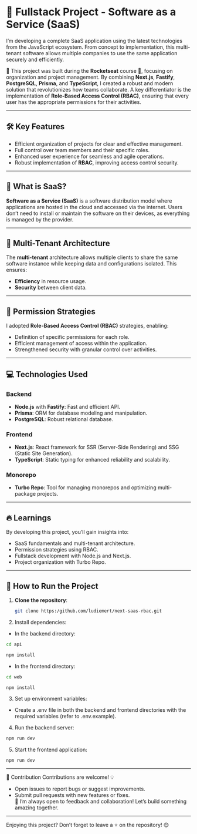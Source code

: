 # 🚀 Fullstack Project - Software as a Service (SaaS)

I’m developing a complete SaaS application using the latest technologies from the JavaScript ecosystem. From concept to implementation, this multi-tenant software allows multiple companies to use the same application securely and efficiently.

🌟 This project was built during the **Rocketseat** course 🚀, focusing on organization and project management. By combining **Next.js**, **Fastify**, **PostgreSQL**, **Prisma**, and **TypeScript**, I created a robust and modern solution that revolutionizes how teams collaborate. A key differentiator is the implementation of **Role-Based Access Control (RBAC)**, ensuring that every user has the appropriate permissions for their activities.

---

## 🛠️ Key Features

- Efficient organization of projects for clear and effective management.
- Full control over team members and their specific roles.
- Enhanced user experience for seamless and agile operations.
- Robust implementation of **RBAC**, improving access control security.

---

## 🧐 What is SaaS?

**Software as a Service (SaaS)** is a software distribution model where applications are hosted in the cloud and accessed via the internet. Users don’t need to install or maintain the software on their devices, as everything is managed by the provider.

---

## 🏢 Multi-Tenant Architecture

The **multi-tenant** architecture allows multiple clients to share the same software instance while keeping data and configurations isolated. This ensures:

- **Efficiency** in resource usage.
- **Security** between client data.

---

## 🚨 Permission Strategies

I adopted **Role-Based Access Control (RBAC)** strategies, enabling:

- Definition of specific permissions for each role.
- Efficient management of access within the application.
- Strengthened security with granular control over activities.

---

## 💻 Technologies Used

### Backend

- **Node.js** with **Fastify**: Fast and efficient API.
- **Prisma**: ORM for database modeling and manipulation.
- **PostgreSQL**: Robust relational database.

### Frontend

- **Next.js**: React framework for SSR (Server-Side Rendering) and SSG (Static Site Generation).
- **TypeScript**: Static typing for enhanced reliability and scalability.

### Monorepo

- **Turbo Repo**: Tool for managing monorepos and optimizing multi-package projects.

---

## 🔥 Learnings

By developing this project, you’ll gain insights into:

- SaaS fundamentals and multi-tenant architecture.
- Permission strategies using RBAC.
- Fullstack development with Node.js and Next.js.
- Project organization with Turbo Repo.

---

## 🚀 How to Run the Project

1. **Clone the repository**:
   ```bash
   git clone https:/github.com/ludiemert/next-saas-rbac.git
    ```

2.	Install dependencies:
-	In the backend directory:
   ```bash
   cd api
   ```

   ```bash
   npm install
   ```

-	In the frontend directory:
   ```bash
   cd web
   ```
   ```bash
   npm install
   ```

3.	Set up environment variables:
- Create a .env file in both the backend and frontend directories with the required variables (refer to .env.example).

4.	Run the backend server:
   ```bash
   npm run dev
   ```

5.	Start the frontend application:
   ```bash
   npm run dev
   ```
________________________________________
🤝 Contribution
Contributions are welcome! 💡
- Open issues to report bugs or suggest improvements.
- Submit pull requests with new features or fixes. <br />
📩 I’m always open to feedback and collaboration! Let’s build something amazing together.

________________________

Enjoying this project? Don’t forget to leave a ⭐ on the repository! 😊
